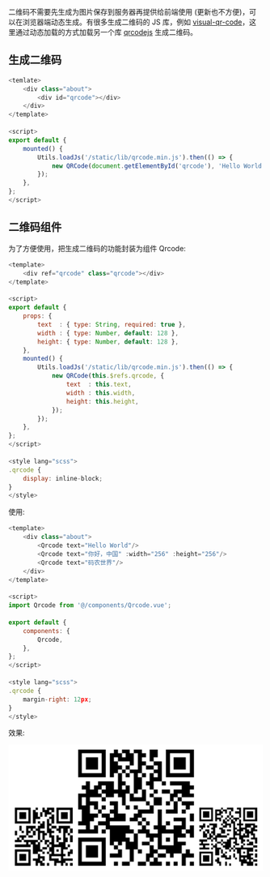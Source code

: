 二维码不需要先生成为图片保存到服务器再提供给前端使用 (更新也不方便)，可以在浏览器端动态生成。有很多生成二维码的 JS 库，例如 [visual-qr-code](https://gitee.com/boat824109722/visual-qr-code)，这里通过动态加载的方式加载另一个库 [qrcodejs](https://github.com/davidshimjs/qrcodejs) 生成二维码。

## 生成二维码

```js
<temlate>
    <div class="about">
        <div id="qrcode"></div>
    </div>
</template>

<script>
export default {
    mounted() {
        Utils.loadJs('/static/lib/qrcode.min.js').then(() => {
            new QRCode(document.getElementById('qrcode'), 'Hello World');
        });
    },
};
</script>
```

## 二维码组件

为了方便使用，把生成二维码的功能封装为组件 Qrcode:

```js
<template>
    <div ref="qrcode" class="qrcode"></div>
</template>

<script>
export default {
    props: {
        text  : { type: String, required: true },
        width : { type: Number, default: 128 },
        height: { type: Number, default: 128 },
    },
    mounted() {
        Utils.loadJs('/static/lib/qrcode.min.js').then(() => {
            new QRCode(this.$refs.qrcode, {
                text  : this.text,
                width : this.width,
                height: this.height,
            });
        });
    },
};
</script>

<style lang="scss">
.qrcode {
    display: inline-block;
}
</style>
```

使用:

```js
<template>
    <div class="about">
        <Qrcode text="Hello World"/>
        <Qrcode text="你好，中国" :width="256" :height="256"/>
        <Qrcode text="码农世界"/>
    </div>
</template>

<script>
import Qrcode from '@/components/Qrcode.vue';

export default {
    components: {
        Qrcode,
    },
};
</script>

<style lang="scss">
.qrcode {
    margin-right: 12px;
}
</style>
```

效果:

<img src="img/qrcode.png" width=563>
